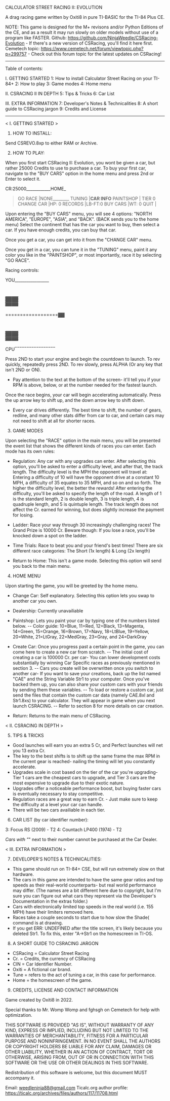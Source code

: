 CALCULATOR STREET RACING II: EVOLUTION

A drag racing game written by Oxiti8 in pure TI-BASIC for the TI-84 Plus CE.

NOTE: This game is designed for the M+ revisons and/or Python Editions of the CE, and as a result it may run slowly on older models without use of a program like FASTER.
Github: https://github.com/NinjaWeedle/CSRacing-Evolution - If there's a new version of CSRacing, you'll find it here first.
Cemetech topic: https://www.cemetech.net/forum/viewtopic.php?p=299757 - Check out this forum topic for the latest updates on CSRacing!
_________________________________________________________
Table of contents:

I. GETTING STARTED
 1: How to install Calculator Street Racing on your TI-84+
 2: How to play
 3: Game modes
 4: Home menu

II. CSRACING II IN DEPTH
 5: Tips & Tricks 
 6: Car List

III. EXTRA INFORMATION
 7: Developer's Notes & Technicalities
 8: A short guide to CSRacing jargon
 9: Credits and License
_________________________________________________________

< I. GETTING STARTED >


1. HOW TO INSTALL:

Send CSREVO.8xp to either RAM or Archive.


2. HOW TO PLAY:

When you first start CSRacing II: Evolution, you wont be given a car, but rather 25000 Credits to use to purchase a car.
To buy your first car, navigate to the "BUY CARS" option in the home menu and press 2nd or Enter to select it.

CR:25000____________HOME_
>GO RACE    |NONE________
 TUNING     |__CAR INFO__
 PAINTSHOP  |    TIER 0
 CHANGE CAR |HP:   0
 RECORDS    |LB-FT:0
 BUY CARS   |WT:   0
 QUIT       |

Upon entering the "BUY CARS" menu, you will see 4 options: "NORTH AMERICA", "EUROPE", "ASIA", and "BACK". (BACK sends you to the home menu)
Select the continent that has the car you want to buy, then select a car.
If you have enough credits, you can buy that car.

Once you get a car, you can get into it from the "CHANGE CAR" menu.

Once you get in a car, you can tune it in the "TUNING" menu, paint it any color you like in the "PAINTSHOP", or most importantly, race it by selecting "GO RACE".


Racing controls: 

YOU_________________
#                 ▓▓
==================▓▓
#                 ▓▓
CPU‾‾‾‾‾‾‾‾‾‾‾‾‾‾‾‾‾

Press 2ND to start your engine and begin the countdown to launch. To rev quickly, repeatedly press 2ND. To rev slowly, press ALPHA (Or any key that isn't 2ND or ON). 
 - Pay attention to the text at the bottom of the screen- it'll tell you if your RPM is above, below, or at the number needed for the fastest launch.

Once the race begins, your car will begin accelerating automatically. Press the up arrow key to shift up, and the down arrow key to shift down.
 - Every car drives differently. The best time to shift, the number of gears, redline, and many other stats differ from car to car, and certain cars may not need to shift at all for shorter races.


3. GAME MODES

Upon selecting the "RACE" option in the main menu, you will be presented the event list that shows the different kinds of races you can enter.
Each mode has its own rules:
 
- Regulation: Any car with any upgrades can enter. After selecting this option, you'll be asked to enter a difficulty level, and after that, the track length.
The difficulty level is the MPH the opponent will travel at: Entering a difficulty of 10 will have the opponent drive at a constant 10 MPH, a difficulty of 35 equates to 35 MPH, and so on and so forth.
The higher the difficulty level, the better the rewards!
After entering the difficulty, you'll be asked to specify the length of the road. A length of 1 is the standard length, 2 is double length, 3 is triple length, 4 is quadruple length, and 5 is quintuple length. The track length does not affect the Cr. earned for winning, but does slightly increase the payment for losing.

- Ladder: Race your way through 30 increasingly challenging races! The Grand Prize is 10000 Cr. Beware though: If you lose a race, you'll be knocked down a spot on the ladder.

- Time Trials: Race to beat you and your friend's best times! There are six different race categories: The Short (1x length) & Long (2x length)
   
- Return to Home: This isn't a game mode. Selecting this option will send you back to the main menu.

4. HOME MENU

Upon starting the game, you will be greeted by the home menu.



 - Change Car: Self explanatory. Selecting this option lets you swap to another car you own. 

 - Dealership: Currently unavailiable

 - Paintshop: Lets you paint your car by typing one of the numbers listed below. 
   -- Color guide: 10=Blue, 11=Red, 12=Black, 13=Magenta, 14=Green, 15=Orange, 16=Brown, 17=Navy, 18=LtBlue, 19=Yellow, 20=White, 21=LtGray, 22=MedGray, 23=Gray, and 24=DarkGray

 - Create Car: Once you progress past a certain point in the game, you can come here to create a new car from scratch. 
   -- The initial cost of creating a car is 100000 Cr. per car- You can lower development costs substantially by winning Car Specific races as previously mentioned in section 3.
   -- Cars you create will be overwritten once you switch to another car- If you want to save your creations, back up the list named "CAE" and the String Variable Str1 to your computer. Once you've backed them up, you can also share your custom cars with your friends by sending them these variables.
   -- To load or restore a custom car, just send the files that contain the custom car data (namely CAE.8xl and Str1.8xs) to your calculator. They will appear in game when you next launch CSRACING. 
   -- Refer to section 8 for more details on car creation.

 - Return: Returns to the main menu of CSRacing.

< II. CSRACING IN DEPTH >


5. TIPS & TRICKS

 - Good launches will earn you an extra 5 Cr, and Perfect launches will net you 13 extra Cr.
 - The key to the best shifts is to shift up the same frame the max RPM in the current gear is reached- nailing the timing will let you constantly accelerate.
 - Upgrades scale in cost based on the tier of the car you're upgrading- Tier 1 cars are the cheapest cars to upgrade, and Tier 3 cars are the most expensive to upgrade due to their exotic nature.
 - Upgrades offer a noticeable performance boost, but buying faster cars is eventually necessary to stay competitive.
 - Regulation races are a great way to earn Cr. - Just make sure to keep the difficulty at a level your car can handle.
 - There will be two cars availiable in each tier.



6. CAR LIST (by car identifier number):

3: Focus RS (2009) - T2
4: Countach LP400 (1974) - T2

*Cars with "*" next to their number cannot be purchased at the Car Dealer.



< III. EXTRA INFORMATION >


7. DEVELOPER'S NOTES & TECHNICALITIES:

 - This game should run on TI-84+ CSE, but will run extremely slow on that hardware.
 - The cars in this game are intended to have the same gear ratios and top speeds as their real-world counterparts- but real world performance may differ. (The names are a bit different here due to copyright, but I'm sure you can figure out what cars they represent via the Developer's Documentation in the extras folder.)
 - Cars with electronically limited top speeds in the real world (i.e. 155 MPH) have their limiters removed here.
 - Races take a couple seconds to start due to how slow the Shade( command is at drawing.
 - If you get ERR: UNDEFINED after the title screen, it's likely because you deleted Str1. To fix this, enter "A->Str1 on the homescreen in TI-OS.


8. A SHORT GUIDE TO CSRACING JARGON

 - CSRacing = Calculator Street Racing
 - Cr. = Credits, the currency of CSRacing
 - CIN = Car Identifier Number.
 - Oxiti = A fictional car brand. 
 - Tune = refers to the act of tuning a car, in this case for performance.
 - Home = the homescreen of the game.


9. CREDITS, LICENSE AND CONTACT INFORMATION

Game created by Oxiti8 in 2022.

Special thanks to Mr. Womp Womp and fghsgh on Cemetech for help with optimization.


THIS SOFTWARE IS PROVIDED "AS IS", WITHOUT WARRANTY OF ANY KIND, EXPRESS OR
IMPLIED, INCLUDING BUT NOT LIMITED TO THE WARRANTIES OF MERCHANTABILITY,
FITNESS FOR A PARTICULAR PURPOSE AND NONINFRINGEMENT. IN NO EVENT SHALL THE
AUTHORS OR COPYRIGHT HOLDERS BE LIABLE FOR ANY CLAIM, DAMAGES OR OTHER
LIABILITY, WHETHER IN AN ACTION OF CONTRACT, TORT OR OTHERWISE, ARISING FROM,
OUT OF OR IN CONNECTION WITH THIS SOFTWARE OR THE USE OR OTHER DEALINGS IN THIS
SOFTWARE.

Redistribution of this software is welcome, but this document MUST accompany it.

Email: weedleninja88@gmail.com
Ticalc.org author profile: https://ticalc.org/archives/files/authors/117/11708.html

